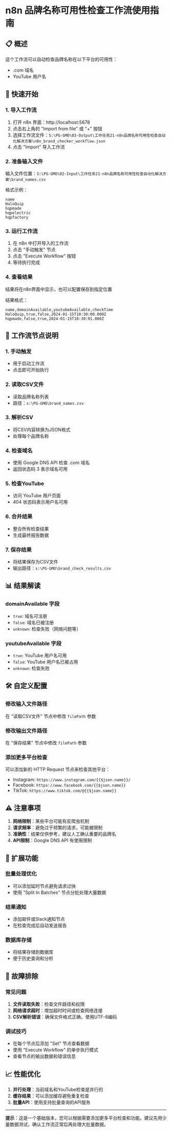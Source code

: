 # n8n 品牌名称可用性检查工作流使用指南

## 📋 概述
这个工作流可以自动检查品牌名称在以下平台的可用性：
- .com 域名
- YouTube 用户名

## 🚀 快速开始

### 1. 导入工作流
1. 打开 n8n 界面：http://localhost:5678
2. 点击右上角的 "Import from file" 或 "+" 按钮
3. 选择工作流文件：`S:\PG-GMO\03-Output\工作任务21-n8n品牌名称可用性检查自动化解决方案\n8n_brand_checker_workflow.json`
4. 点击 "Import" 导入工作流

### 2. 准备输入文件
输入文件位置：`S:\PG-GMO\02-Input\工作任务21-n8n品牌名称可用性检查自动化解决方案\brand_names.csv`

格式示例：
```csv
name
HaloQuip
hqpmade
hqpelectric
hqpfactory
```

### 3. 运行工作流
1. 在 n8n 中打开导入的工作流
2. 点击 "手动触发" 节点
3. 点击 "Execute Workflow" 按钮
4. 等待执行完成

### 4. 查看结果
结果将在n8n界面中显示，也可以配置保存到指定位置

结果格式：
```csv
name,domainAvailable,youtubeAvailable,checkTime
HaloQuip,true,false,2024-01-15T10:30:00.000Z
hqpmade,false,true,2024-01-15T10:30:01.000Z
```

## 🔧 工作流节点说明

### 1. 手动触发
- 用于启动工作流
- 点击即可开始执行

### 2. 读取CSV文件
- 读取品牌名称列表
- 路径：`s:\PG-GMO\brand_names.csv`

### 3. 解析CSV
- 将CSV内容转换为JSON格式
- 处理每个品牌名称

### 4. 检查域名
- 使用 Google DNS API 检查 .com 域名
- 返回状态码 3 表示域名可用

### 5. 检查YouTube
- 访问 YouTube 用户页面
- 404 状态码表示用户名可用

### 6. 合并结果
- 整合所有检查结果
- 生成最终报告数据

### 7. 保存结果
- 将结果保存为CSV文件
- 输出路径：`s:\PG-GMO\brand_check_results.csv`

## 📊 结果解读

### domainAvailable 字段
- `true`: 域名可注册
- `false`: 域名已被注册
- `unknown`: 检查失败（网络问题等）

### youtubeAvailable 字段
- `true`: YouTube 用户名可用
- `false`: YouTube 用户名已被占用
- `unknown`: 检查失败

## 🛠️ 自定义配置

### 修改输入文件路径
在 "读取CSV文件" 节点中修改 `filePath` 参数

### 修改输出文件路径
在 "保存结果" 节点中修改 `filePath` 参数

### 添加更多平台检查
可以添加新的 HTTP Request 节点来检查其他平台：
- Instagram: `https://www.instagram.com/{{$json.name}}/`
- Facebook: `https://www.facebook.com/{{$json.name}}`
- TikTok: `https://www.tiktok.com/@{{$json.name}}`

## ⚠️ 注意事项

1. **网络限制**：某些平台可能有反爬虫机制
2. **请求频率**：避免过于频繁的请求，可能被限制
3. **准确性**：结果仅供参考，建议人工确认重要的品牌名
4. **API限制**：Google DNS API 有使用限制

## 🔄 扩展功能

### 批量处理优化
- 可以添加延时节点避免请求过快
- 使用 "Split In Batches" 节点分批处理大量数据

### 结果通知
- 添加邮件或Slack通知节点
- 在检查完成后自动发送报告

### 数据库存储
- 将结果存储到数据库
- 便于历史查询和分析

## 🐛 故障排除

### 常见问题
1. **文件读取失败**：检查文件路径和权限
2. **网络请求超时**：增加超时时间或检查网络连接
3. **CSV解析错误**：确保文件格式正确，使用UTF-8编码

### 调试技巧
- 在每个节点后添加 "Set" 节点查看数据
- 使用 "Execute Workflow" 的单步执行模式
- 查看节点的输出数据和错误信息

## 📈 性能优化

1. **并行处理**：当前域名和YouTube检查是并行的
2. **缓存结果**：可以添加缓存避免重复检查
3. **批量API**：使用支持批量查询的API服务

---

**提示**：这是一个基础版本，您可以根据需要添加更多平台检查和功能。建议先用少量数据测试，确认工作流正常后再处理大批量数据。